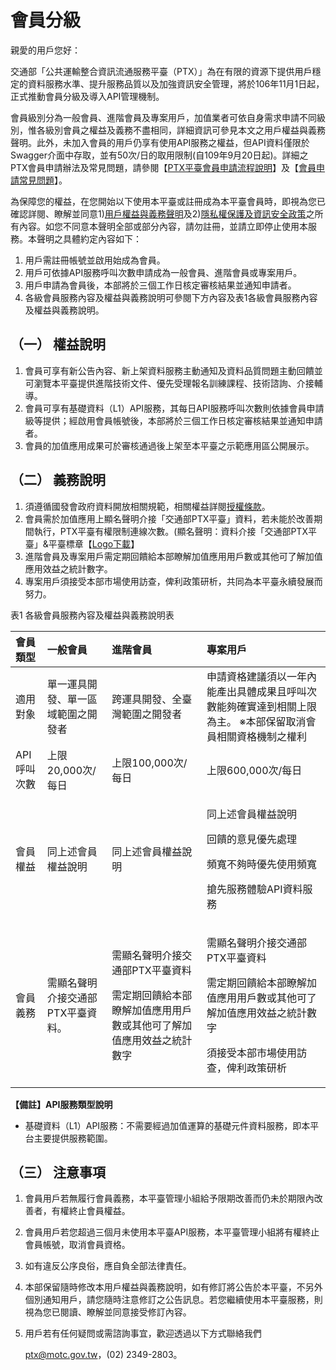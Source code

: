 # 會員分級

親愛的用戶您好：

交通部「公共運輸整合資訊流通服務平臺（PTX）」為在有限的資源下提供用戶穩定的資料服務水準、提升服務品質以及加強資訊安全管理，將於106年11月1日起，正式推動會員分級及導入API管理機制。

會員級別分為一般會員、進階會員及專案用戶，加值業者可依自身需求申請不同級別，惟各級別會員之權益及義務不盡相同，詳細資訊可參見本文之用戶權益與義務聲明。此外，未加入會員的用戶仍享有使用API服務之權益，但API資料僅限於Swagger介面中存取，並有50次/日的取用限制\(自109年9月20日起\)。詳細之PTX會員申請辦法及常見問題，請參閱【[PTX平臺會員申請流程說明](https://docs.google.com/viewer?url=https://github.com/ptxmotc/PTXWebTest/blob/master/member/PTX%E5%B9%B3%E8%87%BA%E5%B0%8E%E5%85%A5API%E6%A9%9F%E5%88%B6%E5%8F%8A%E6%9C%83%E5%93%A1%E7%94%B3%E8%AB%8B%E6%B5%81%E7%A8%8B%E8%AA%AA%E6%98%8E_V3.pdf?raw=true)】及【[會員申請常見問題](https://ptx.transportdata.tw/PTX/Common/MemberFAQ)】。

為保障您的權益，在您開始以下使用本平臺或註冊成為本平臺會員時，即視為您已確認詳閱、瞭解並同意1\)[用戶權益與義務聲明](https://ptx.transportdata.tw/PTX/Static/memberPolicy.html)及2\)[隱私權保護及資訊安全政策](https://ptx.transportdata.tw/PTX/APIS/Privacy)之所有內容。如您不同意本聲明全部或部分內容，請勿註冊，並請立即停止使用本服務。本聲明之具體約定內容如下：

1. 用戶需註冊帳號並啟用始成為會員。
2. 用戶可依據API服務呼叫次數申請成為一般會員、進階會員或專案用戶。
3. 用戶申請為會員後，本部將於三個工作日核定審核結果並通知申請者。
4. 各級會員服務內容及權益與義務說明可參閱下方內容及表1各級會員服務內容及權益與義務說明。

## （一）    權益說明

1. 會員可享有新公告內容、新上架資料服務主動通知及資料品質問題主動回饋並可瀏覽本平臺提供進階技術文件、優先受理報名訓練課程、技術諮詢、介接輔導。
2. 會員可享有基礎資料（L1）API服務，其每日API服務呼叫次數則依據會員申請級等提供；經啟用會員帳號後，本部將於三個工作日核定審核結果並通知申請者。
3. 會員的加值應用成果可於審核通過後上架至本平臺之示範應用區公開展示。

## （二）    義務說明

1. 須遵循國發會政府資料開放相關規範，相關權益詳閱[授權條款](https://ptx.transportdata.tw/PTX/APIS/Terms)。
2. 會員需於加值應用上顯名聲明介接「交通部PTX平臺」資料，若未能於改善期間執行，PTX平臺有權限制連線次數。\(顯名聲明：資料介接「交通部PTX平臺」&平臺標章【[Logo下載](https://github.com/ptxmotc/PTX_Web/blob/master/交通部PTX平臺LOGO.zip?raw=true)】
3. 進階會員及專案用戶需定期回饋給本部瞭解加值應用用戶數或其他可了解加值應用效益之統計數字。
4. 專案用戶須接受本部市場使用訪查，俾利政策研析，共同為本平臺永續發展而努力。

表1 各級會員服務內容及權益與義務說明表

<table>
  <thead>
    <tr>
      <th style="text-align:left">&#x6703;&#x54E1;&#x985E;&#x578B;</th>
      <th style="text-align:left">&#x4E00;&#x822C;&#x6703;&#x54E1;</th>
      <th style="text-align:left">&#x9032;&#x968E;&#x6703;&#x54E1;</th>
      <th style="text-align:left">&#x5C08;&#x6848;&#x7528;&#x6236;</th>
    </tr>
  </thead>
  <tbody>
    <tr>
      <td style="text-align:left">&#x9069;&#x7528;&#x5C0D;&#x8C61;</td>
      <td style="text-align:left">&#x55AE;&#x4E00;&#x904B;&#x5177;&#x958B;&#x767C;&#x3001;&#x55AE;&#x4E00;&#x5340;&#x57DF;&#x7BC4;&#x570D;&#x4E4B;&#x958B;&#x767C;&#x8005;</td>
      <td
      style="text-align:left">&#x8DE8;&#x904B;&#x5177;&#x958B;&#x767C;&#x3001;&#x5168;&#x81FA;&#x7063;&#x7BC4;&#x570D;&#x4E4B;&#x958B;&#x767C;&#x8005;</td>
        <td
        style="text-align:left">&#x7533;&#x8ACB;&#x8CC7;&#x683C;&#x5EFA;&#x8B70;&#x9808;&#x4EE5;&#x4E00;&#x5E74;&#x5167;&#x80FD;&#x7522;&#x51FA;&#x5177;&#x9AD4;&#x6210;&#x679C;&#x4E14;&#x547C;&#x53EB;&#x6B21;&#x6578;&#x80FD;&#x5920;&#x78BA;&#x5BE6;&#x9054;&#x5230;&#x76F8;&#x95DC;&#x4E0A;&#x9650;&#x70BA;&#x4E3B;&#x3002;
          &#x203B;&#x672C;&#x90E8;&#x4FDD;&#x7559;&#x53D6;&#x6D88;&#x6703;&#x54E1;&#x76F8;&#x95DC;&#x8CC7;&#x683C;&#x6A5F;&#x5236;&#x4E4B;&#x6B0A;&#x5229;</td>
    </tr>
    <tr>
      <td style="text-align:left">API&#x547C;&#x53EB;&#x6B21;&#x6578;</td>
      <td style="text-align:left">&#x4E0A;&#x9650;20,000&#x6B21;/&#x6BCF;&#x65E5;</td>
      <td style="text-align:left">&#x4E0A;&#x9650;100,000&#x6B21;/&#x6BCF;&#x65E5;</td>
      <td style="text-align:left">&#x4E0A;&#x9650;600,000&#x6B21;/&#x6BCF;&#x65E5;</td>
    </tr>
    <tr>
      <td style="text-align:left">&#x6703;&#x54E1;&#x6B0A;&#x76CA;</td>
      <td style="text-align:left">&#x540C;&#x4E0A;&#x8FF0;&#x6703;&#x54E1;&#x6B0A;&#x76CA;&#x8AAA;&#x660E;</td>
      <td
      style="text-align:left">&#x540C;&#x4E0A;&#x8FF0;&#x6703;&#x54E1;&#x6B0A;&#x76CA;&#x8AAA;&#x660E;</td>
        <td
        style="text-align:left">
          <p>&#x540C;&#x4E0A;&#x8FF0;&#x6703;&#x54E1;&#x6B0A;&#x76CA;&#x8AAA;&#x660E;</p>
          <p>&#x56DE;&#x994B;&#x7684;&#x610F;&#x898B;&#x512A;&#x5148;&#x8655;&#x7406;</p>
          <p>&#x983B;&#x5BEC;&#x4E0D;&#x5920;&#x6642;&#x512A;&#x5148;&#x4F7F;&#x7528;&#x983B;&#x5BEC;</p>
          <p>&#x6436;&#x5148;&#x670D;&#x52D9;&#x9AD4;&#x9A57;API&#x8CC7;&#x6599;&#x670D;&#x52D9;</p>
          </td>
    </tr>
    <tr>
      <td style="text-align:left">&#x6703;&#x54E1;&#x7FA9;&#x52D9;</td>
      <td style="text-align:left">&#x9700;&#x986F;&#x540D;&#x8072;&#x660E;&#x4ECB;&#x63A5;&#x4EA4;&#x901A;&#x90E8;PTX&#x5E73;&#x81FA;&#x8CC7;&#x6599;&#x3002;</td>
      <td
      style="text-align:left">
        <p>&#x9700;&#x986F;&#x540D;&#x8072;&#x660E;&#x4ECB;&#x63A5;&#x4EA4;&#x901A;&#x90E8;PTX&#x5E73;&#x81FA;&#x8CC7;&#x6599;</p>
        <p>&#x9700;&#x5B9A;&#x671F;&#x56DE;&#x994B;&#x7D66;&#x672C;&#x90E8;&#x77AD;&#x89E3;&#x52A0;&#x503C;&#x61C9;&#x7528;&#x7528;&#x6236;&#x6578;&#x6216;&#x5176;&#x4ED6;&#x53EF;&#x4E86;&#x89E3;&#x52A0;&#x503C;&#x61C9;&#x7528;&#x6548;&#x76CA;&#x4E4B;&#x7D71;&#x8A08;&#x6578;&#x5B57;</p>
        </td>
        <td style="text-align:left">
          <p>&#x9700;&#x986F;&#x540D;&#x8072;&#x660E;&#x4ECB;&#x63A5;&#x4EA4;&#x901A;&#x90E8;PTX&#x5E73;&#x81FA;&#x8CC7;&#x6599;</p>
          <p>&#x9700;&#x5B9A;&#x671F;&#x56DE;&#x994B;&#x7D66;&#x672C;&#x90E8;&#x77AD;&#x89E3;&#x52A0;&#x503C;&#x61C9;&#x7528;&#x7528;&#x6236;&#x6578;&#x6216;&#x5176;&#x4ED6;&#x53EF;&#x4E86;&#x89E3;&#x52A0;&#x503C;&#x61C9;&#x7528;&#x6548;&#x76CA;&#x4E4B;&#x7D71;&#x8A08;&#x6578;&#x5B57;</p>
          <p>&#x9808;&#x63A5;&#x53D7;&#x672C;&#x90E8;&#x5E02;&#x5834;&#x4F7F;&#x7528;&#x8A2A;&#x67E5;&#xFF0C;&#x4FFE;&#x5229;&#x653F;&#x7B56;&#x7814;&#x6790;</p>
        </td>
    </tr>
  </tbody>
</table>

**【備註】API服務類型說明**

* 基礎資料（L1）API服務：不需要經過加值運算的基礎元件資料服務，即本平台主要提供服務範圍。 

## （三）    注意事項

1. 會員用戶若無履行會員義務，本平臺管理小組給予限期改善而仍未於期限內改善者，有權終止會員權益。
2. 會員用戶若您超過三個月未使用本平臺API服務，本平臺管理小組將有權終止會員帳號，取消會員資格。
3. 如有違反公序良俗，應自負全部法律責任。
4. 本部保留隨時修改本用戶權益與義務說明，如有修訂將公告於本平臺，不另外個別通知用戶，請您隨時注意修訂之公告訊息。若您繼續使用本平臺服務，則視為您已閱讀、瞭解並同意接受修訂內容。
5. 用戶若有任何疑問或需諮詢事宜，歡迎透過以下方式聯絡我們

   ptx@motc.gov.tw，\(02\) 2349-2803。

